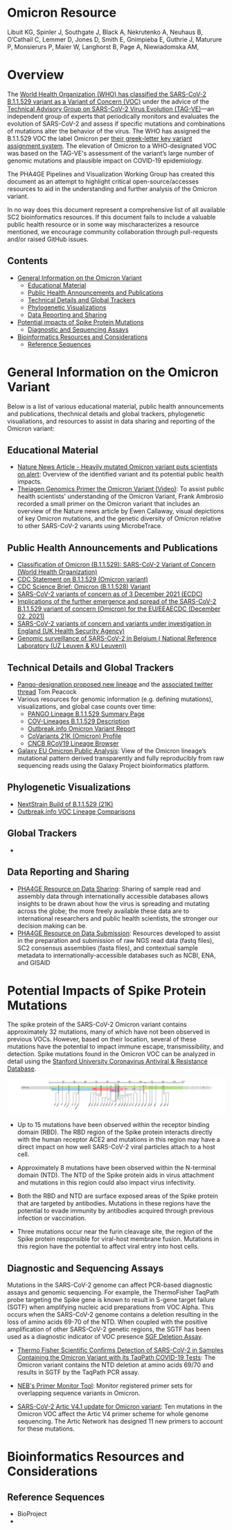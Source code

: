 # Omicron Resource

Libuit KG, Spinler J, Southgate J, Black A, Nekrutenko A, Neuhaus B, O’Cathail C, Lemmer D, Jones D, Smith E, Gnimpieba E, Guthrie J, Maturure P, Monsierurs P, Maier W, Langhorst B, Page A, Niewiadomska AM, 

# Overview

The [World Health Organization (WHO) has classified the SARS-CoV-2 B.1.1.529 variant as a Variant of Concern (VOC)](https://www.who.int/news/item/26-11-2021-classification-of-omicron-(b.1.1.529)-sars-cov-2-variant-of-concern) under the advice of the [Technical Advisory Group on SARS-CoV-2 Virus Evolution (TAG-VE)](https://www.who.int/groups/technical-advisory-group-on-sars-cov-2-virus-evolution)—an independent group of experts that periodically monitors and evaluates the evolution of SARS-CoV-2 and assess if specific mutations and combinations of mutations alter the behavior of the virus. The WHO has assigned the B.1.1.529 VOC the label Omicron per [their greek-letter key variant assignment system](https://www.who.int/news/item/31-05-2021-who-announces-simple-easy-to-say-labels-for-sars-cov-2-variants-of-interest-and-concern).  The elevation of Omicron to a WHO-designated VOC was based on the TAG-VE's assessment of the variant’s large number of genomic mutations and plausible impact on COVID-19 epidemiology. 

The PHA4GE Pipelines and Visualization Working Group has created this document as an attempt to highlight critical open-source/accesses resources to aid in the understanding and further analysis of the Omicron variant. 

In no way does this document represent a comprehensive list of all available SC2 bioinformatics resources. If this document fails to include a valuable public health resource or in some way mischaracterizes a resource mentioned, we encourage community collaboration through pull-requests and/or raised GitHub issues.

## Contents
- [General Information on the Omicron Variant](#general-information-on-the-omicron-variant)
	- [Educational Material](#educational-material)
	- [Public Health Announcements and Publications](#public-health-announcements-and-publications)
	- [Technical Details and Global Trackers](#technical-details-and-global-trackers)
	- [Phylogenetic Visualizations](#phylogenetic-visualizations)
	- [Data Reporting and Sharing](#data-reporting-and-sharing)
- [Potential impacts of Spike Protein Mutations](#potential-impacts-of-spike-protein-mutations)
    - [Diagnostic and Sequencing Assays](#diagnostic-and-sequencing-assays)
- [Bioinformatics Resources and Considerations](#bioinformatics-resources-and-considerations)
    - [Reference Sequences](#reference-sequences)

# General Information on the Omicron Variant
Below is a list of various educational material, public health announcements and publications, thechnical details and global trackers, phylogenetic visualiations, and resources to assist in data sharing and reporting of the Omicron variant:


## Educational Material
- [Nature News Article - Heavily mutated Omicron variant puts scientists on alert](https://www.nature.com/articles/d41586-021-03552-w): Overview of the identified variant and its potential public health impacts.
- [Theiagen Genomics Primer the Omicron Variant (Video)](https://www.youtube.com/watch?v=xhyWjPgdP9U): To assist public health scientists' understanding of the Omicron Variant, Frank Ambrosio recorded a small primer on the Omicron variant that includes an overview of the Nature news article by Ewen Callaway, visual depictions of key Omicron mutations, and the genetic diversity of Omicron relative to other SARS-CoV-2 variants using MicrobeTrace. 

## Public Health Announcements and Publications
- [Classification of Omicron (B.1.1.529): SARS-CoV-2 Variant of Concern (World Health Organization)](https://www.who.int/news/item/26-11-2021-classification-of-omicron-(b.1.1.529)-sars-cov-2-variant-of-concern)
- [CDC Statement on B.1.1.529 (Omicron variant)](https://www.cdc.gov/media/releases/2021/s1126-B11-529-omicron.html)
- [CDC Science Brief: Omicron (B.1.1.528) Variant](https://www.cdc.gov/coronavirus/2019-ncov/science/science-briefs/scientific-brief-omicron-variant.html)
- [SARS-CoV-2 variants of concern as of 3 December 2021 (ECDC)](https://www.ecdc.europa.eu/en/covid-19/variants-concern)
- [Implications of the further emergence and spread of the SARS-CoV-2 B.1.1.529 variant of concern (Omicron) for the EU/EEAECDC (December 02, 2021)](https://www.ecdc.europa.eu/sites/default/files/documents/threat-assessment-covid-19-emergence-sars-cov-2-variant-omicron-december-2021.pdf)
- [SARS-CoV-2 variants of concern and variants under investigation in England (UK Health Security Agency)](https://assets.publishing.service.gov.uk/government/uploads/system/uploads/attachment_data/file/1036501/Technical_Briefing_29_published_26_November_2021.pdf)
- [Genomic surveillance of SARS-CoV-2 in Belgium ( National Reference Laboratory (UZ Leuven & KU Leuven))](https://assets.uzleuven.be/files/2021-11/genomic_surveillance_update_211126.pdf)

## Technical Details and Global Trackers
- [Pango-designation proposed new lineage](https://github.com/cov-lineages/pango-designation/issues/343) and the [associated twitter thread](https://twitter.com/PeacockFlu/status/1463176821416075279) Tom Peacock
- Various resources for genomic information (e.g. defining mutations), visualizations, and global case counts over time:
  - [PANGO Lineage B.1.1.529 Summary Page](https://cov-lineages.org/lineage.html?lineage=B.1.1.529)
  - [COV-Lineages B.1.1.529 Description](https://cov-lineages.org/global_report_B.1.1.529.html)
  - [Outbreak.info Omicron Variant Report](https://outbreak.info/situation-reports/omicron) 
  - [CoVariants 21K (Omicron) Profile](https://covariants.org/variants/21K.Omicron)
  - [CNCB RCoV19 Lineage Browser](https://ngdc.cncb.ac.cn/ncov/lineage?lineage=B.1.1.529#goto) 
- [Galaxy EU Omicron Public Analysis](https://galaxyproject.eu/posts/2021/11/29/omicron-and-galaxy/): View of the Omicron lineage’s mutational pattern derived transparently and fully reproducibly from raw sequencing reads using the Galaxy Project bioinformatics platform.


## Phylogenetic Visualizations
- [NextStrain Build of B.1.1.529 (21K)](https://nextstrain.org/groups/neherlab/ncov/21K)
- [Outbreak.info VOC Lineage Comparisons](https://outbreak.info/compare-lineages?gene=ORF1a&gene=ORF1b&gene=S&gene=ORF8&gene=N&gene=ORF3a&gene=E&gene=M&gene=ORF6&gene=ORF7a&gene=ORF7b&gene=ORF10&threshold=75&nthresh=1&sub=false&dark=true)

## Global Trackers
- 

## Data Reporting and Sharing
- [PHA4GE Resource on Data Sharing](https://github.com/pha4ge/SARS-CoV-2-Contextual-Data-Specification): Sharing of sample read and assembly data through internationally accessible databases allows insights to be drawn about how the virus is spreading and mutating across the globe; the more freely available these data are to international researchers and public health scientists, the stronger our decision making can be.
- [PHA4GE Resource on Data Submission](https://github.com/pha4ge/pipeline-resources/blob/main/docs/bioinfo-solutions.md#2-submitting-raw-sequence-data-fastq-consensus-assemblies-fasta-and-relevant-sample-metadata-to-internationally-accessible-databases): Resources developed to assist in the preparation and submission of raw NGS read data (fastq files), SC2 consensus assemblies (fasta files), and contextual sample metadata to internationally-accessible databases such as NCBI, ENA, and GISAID

    
# Potential Impacts of Spike Protein Mutations

The spike protein of the SARS-CoV-2 Omicron variant contains approximately 32 mutations, many of which have not been observed in previous VOCs. However, based on their location, several of these mutations have the potential to impact immune escape, transmissibility, and detection. Spike mutations found in the Omicron VOC can be analyzed in detail using the [Stanford University Coronavirus Antiviral & Resistance Database](https://covdb.stanford.edu/sierra/sars2/by-patterns/).

![Omicron S-gene mutations](./images/omicron_standford.svg)

- Up to 15 mutations have been observed within the receptor binding domain (RBD). The RBD region of the Spike protein interacts directly with the human receptor ACE2 and mutations in this region may have a direct impact on how well SARS-CoV-2 viral particles attach to a host cell. 

- Approximately 8 mutations have been observed within the N-terminal domain (NTD). The NTD of the Spike protein aids in virus attachment and mutations in this region could also impact virus infectivity. 

- Both the RBD and NTD are surface exposed areas of the Spike protein that are targeted by antibodies. Mutations in these regions have the potential to evade immunity by antibodies acquired through previous infection or vaccination.

- Three mutations occur near the furin cleavage site, the region of the Spike protein responsible for viral-host membrane fusion. Mutations in this region have the potential to affect viral entry into host cells.

## Diagnostic and Sequencing Assays

Mutations in the SARS-CoV-2 genome can affect PCR-based diagnostic assays and genomic sequencing. For example, the ThermoFisher TaqPath probe targeting the Spike gene is known to result in S-gene target failure (SGTF) when amplifying nucleic acid preparations from VOC Alpha. This occurs when the SARS-CoV-2 genome contains a deletion resulting in the loss of amino acids 69-70 of the NTD. When coupled with the positive amplification of other SARS-CoV-2 genetic regions, the SGTF has been used as a diagnostic indicator of VOC presence [SGF Deletion Assay](https://www.biorxiv.org/content/10.1101/2021.10.25.465706v1.full). 

- [Thermo Fisher Scientific Confirms Detection of SARS-CoV-2 in Samples Containing the Omicron Variant with its TaqPath COVID-19 Tests](https://thermofisher.mediaroom.com/2021-11-29-Thermo-Fisher-Scientific-Confirms-Detection-of-SARS-CoV-2-in-Samples-Containing-the-Omicron-Variant-with-its-TaqPath-COVID-19-Tests): The Omicron variant contains the NTD deletion at amino acids 69/70 and results in SGTF by the TaqPath PCR assay. 

- [NEB's Primer Monitor Tool](https://primer-monitor.neb.com/lineages): Monitor registered primer sets for overlapping sequence variants in Omicron.

- [SARS-CoV-2 Artic V4.1 update for Omicron variant](https://community.artic.network/t/sars-cov-2-v4-1-update-for-omicron-variant/342): Ten mutations in the Omicron VOC affect the Artic V4 primer scheme for whole genome sequencing. The Artic Network has designed 11 new primers to account for these mutations. 

 
# Bioinformatics Resources and Considerations

## Reference Sequences
- BioProject
- 

